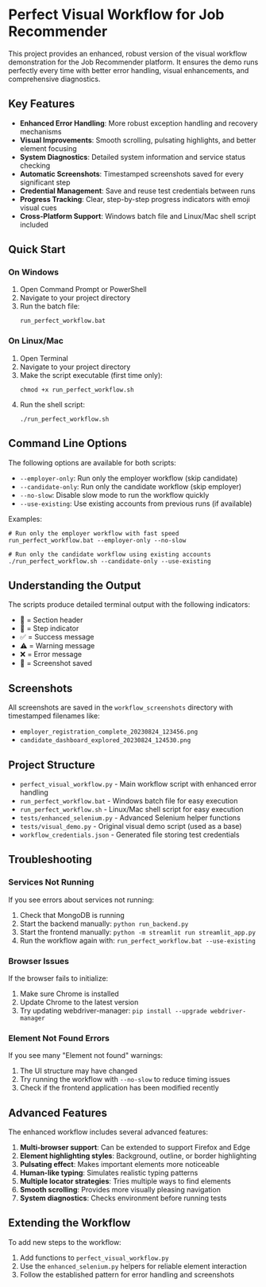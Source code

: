 # Perfect Visual Workflow for Job Recommender

This project provides an enhanced, robust version of the visual workflow demonstration for the Job Recommender platform. It ensures the demo runs perfectly every time with better error handling, visual enhancements, and comprehensive diagnostics.

## Key Features

- **Enhanced Error Handling**: More robust exception handling and recovery mechanisms
- **Visual Improvements**: Smooth scrolling, pulsating highlights, and better element focusing
- **System Diagnostics**: Detailed system information and service status checking
- **Automatic Screenshots**: Timestamped screenshots saved for every significant step
- **Credential Management**: Save and reuse test credentials between runs
- **Progress Tracking**: Clear, step-by-step progress indicators with emoji visual cues
- **Cross-Platform Support**: Windows batch file and Linux/Mac shell script included

## Quick Start

### On Windows

1. Open Command Prompt or PowerShell
2. Navigate to your project directory
3. Run the batch file:
   ```
   run_perfect_workflow.bat
   ```

### On Linux/Mac

1. Open Terminal
2. Navigate to your project directory
3. Make the script executable (first time only):
   ```
   chmod +x run_perfect_workflow.sh
   ```
4. Run the shell script:
   ```
   ./run_perfect_workflow.sh
   ```

## Command Line Options

The following options are available for both scripts:

- `--employer-only`: Run only the employer workflow (skip candidate)
- `--candidate-only`: Run only the candidate workflow (skip employer)
- `--no-slow`: Disable slow mode to run the workflow quickly
- `--use-existing`: Use existing accounts from previous runs (if available)

Examples:

```
# Run only the employer workflow with fast speed
run_perfect_workflow.bat --employer-only --no-slow

# Run only the candidate workflow using existing accounts
./run_perfect_workflow.sh --candidate-only --use-existing
```

## Understanding the Output

The scripts produce detailed terminal output with the following indicators:

- 🚀 = Section header
- 🔷 = Step indicator
- ✅ = Success message
- ⚠️ = Warning message
- ❌ = Error message
- 📸 = Screenshot saved

## Screenshots

All screenshots are saved in the `workflow_screenshots` directory with timestamped filenames like:
- `employer_registration_complete_20230824_123456.png`
- `candidate_dashboard_explored_20230824_124530.png`

## Project Structure

- `perfect_visual_workflow.py` - Main workflow script with enhanced error handling
- `run_perfect_workflow.bat` - Windows batch file for easy execution
- `run_perfect_workflow.sh` - Linux/Mac shell script for easy execution 
- `tests/enhanced_selenium.py` - Advanced Selenium helper functions
- `tests/visual_demo.py` - Original visual demo script (used as a base)
- `workflow_credentials.json` - Generated file storing test credentials

## Troubleshooting

### Services Not Running

If you see errors about services not running:

1. Check that MongoDB is running
2. Start the backend manually: `python run_backend.py`
3. Start the frontend manually: `python -m streamlit run streamlit_app.py`
4. Run the workflow again with: `run_perfect_workflow.bat --use-existing`

### Browser Issues

If the browser fails to initialize:

1. Make sure Chrome is installed
2. Update Chrome to the latest version
3. Try updating webdriver-manager: `pip install --upgrade webdriver-manager`

### Element Not Found Errors

If you see many "Element not found" warnings:

1. The UI structure may have changed
2. Try running the workflow with `--no-slow` to reduce timing issues
3. Check if the frontend application has been modified recently

## Advanced Features

The enhanced workflow includes several advanced features:

1. **Multi-browser support**: Can be extended to support Firefox and Edge
2. **Element highlighting styles**: Background, outline, or border highlighting
3. **Pulsating effect**: Makes important elements more noticeable
4. **Human-like typing**: Simulates realistic typing patterns
5. **Multiple locator strategies**: Tries multiple ways to find elements
6. **Smooth scrolling**: Provides more visually pleasing navigation
7. **System diagnostics**: Checks environment before running tests

## Extending the Workflow

To add new steps to the workflow:

1. Add functions to `perfect_visual_workflow.py`
2. Use the `enhanced_selenium.py` helpers for reliable element interaction
3. Follow the established pattern for error handling and screenshots 